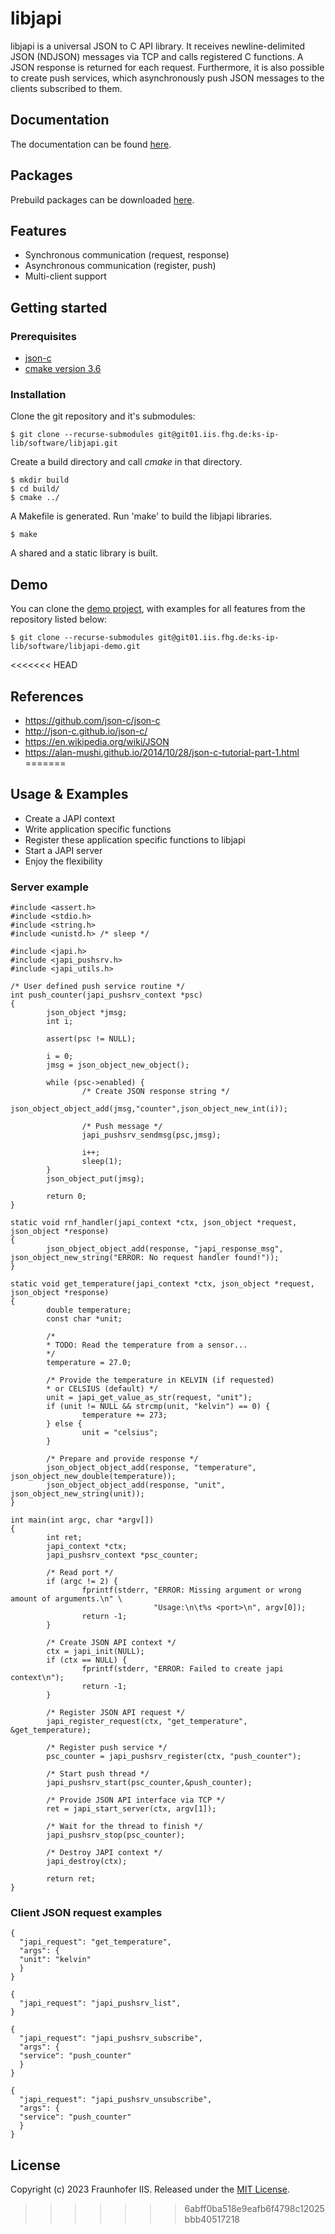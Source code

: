 # libjapi

libjapi is a universal JSON to C API library. It receives newline-delimited
JSON (NDJSON) messages via TCP and calls registered C functions. A JSON
response is returned for each request. Furthermore, it is also possible to
create push services, which asynchronously push JSON messages to the clients
subscribed to them.

## Documentation
The documentation can be found [here](http://ks-ip-lib.git01.iis.fhg.de/software/libjapi/doc/html/index.html).

## Packages
Prebuild packages can be downloaded [here](http://ks-ip-lib.git01.iis.fhg.de/software/libjapi/repo/index.html).

## Features
* Synchronous communication (request, response)
* Asynchronous communication (register, push)
* Multi-client support

## Getting started

### Prerequisites
* [json-c](https://github.com/json-c/json-c)
* [cmake version 3.6](https://cmake.org/)

### Installation
Clone the git repository and it's submodules:

    $ git clone --recurse-submodules git@git01.iis.fhg.de:ks-ip-lib/software/libjapi.git

Create a build directory and call *cmake* in that directory.

    $ mkdir build
    $ cd build/
    $ cmake ../

A Makefile is generated. Run 'make' to build the libjapi libraries.

    $ make

A shared and a static library is built.

## Demo
You can clone the [demo project](https://git01.iis.fhg.de/ks-ip-lib/software/libjapi-demo), with examples for all features from the repository listed below:

    $ git clone --recurse-submodules git@git01.iis.fhg.de:ks-ip-lib/software/libjapi-demo.git

<<<<<<< HEAD
## References
* https://github.com/json-c/json-c
* http://json-c.github.io/json-c/
* https://en.wikipedia.org/wiki/JSON
* https://alan-mushi.github.io/2014/10/28/json-c-tutorial-part-1.html
=======
## Usage & Examples
* Create a JAPI context
* Write application specific functions
* Register these application specific functions to libjapi
* Start a JAPI server
* Enjoy the flexibility

### Server example

    #include <assert.h>
    #include <stdio.h>
    #include <string.h>
    #include <unistd.h> /* sleep */

    #include <japi.h>
    #include <japi_pushsrv.h>
    #include <japi_utils.h>

    /* User defined push service routine */
    int push_counter(japi_pushsrv_context *psc)
    {
            json_object *jmsg;
            int i;

            assert(psc != NULL);

            i = 0;
            jmsg = json_object_new_object();

            while (psc->enabled) {
                    /* Create JSON response string */
                    json_object_object_add(jmsg,"counter",json_object_new_int(i));

                    /* Push message */
                    japi_pushsrv_sendmsg(psc,jmsg);

                    i++;
                    sleep(1);
            }
            json_object_put(jmsg);

            return 0;
    }

    static void rnf_handler(japi_context *ctx, json_object *request, json_object *response)
    {
            json_object_object_add(response, "japi_response_msg", json_object_new_string("ERROR: No request handler found!"));
    }

    static void get_temperature(japi_context *ctx, json_object *request, json_object *response)
    {
            double temperature;
            const char *unit;

            /*
            * TODO: Read the temperature from a sensor...
            */
            temperature = 27.0;

            /* Provide the temperature in KELVIN (if requested)
            * or CELSIUS (default) */
            unit = japi_get_value_as_str(request, "unit");
            if (unit != NULL && strcmp(unit, "kelvin") == 0) {
                    temperature += 273;
            } else {
                    unit = "celsius";
            }

            /* Prepare and provide response */
            json_object_object_add(response, "temperature", json_object_new_double(temperature));
            json_object_object_add(response, "unit", json_object_new_string(unit));
    }

    int main(int argc, char *argv[])
    {
            int ret;
            japi_context *ctx;
            japi_pushsrv_context *psc_counter;

            /* Read port */
            if (argc != 2) {
                    fprintf(stderr, "ERROR: Missing argument or wrong amount of arguments.\n" \
                                    "Usage:\n\t%s <port>\n", argv[0]);
                    return -1;
            }

            /* Create JSON API context */
            ctx = japi_init(NULL);
            if (ctx == NULL) {
                    fprintf(stderr, "ERROR: Failed to create japi context\n");
                    return -1;
            }

            /* Register JSON API request */
            japi_register_request(ctx, "get_temperature", &get_temperature);

            /* Register push service */
            psc_counter = japi_pushsrv_register(ctx, "push_counter");

            /* Start push thread */
            japi_pushsrv_start(psc_counter,&push_counter);

            /* Provide JSON API interface via TCP */
            ret = japi_start_server(ctx, argv[1]);

            /* Wait for the thread to finish */
            japi_pushsrv_stop(psc_counter);

            /* Destroy JAPI context */
            japi_destroy(ctx);

            return ret;
    }

### Client JSON request examples

    {
      "japi_request": "get_temperature",
      "args": {
      "unit": "kelvin"
      }
    }

    {
      "japi_request": "japi_pushsrv_list",
    }

    {
      "japi_request": "japi_pushsrv_subscribe",
      "args": {
      "service": "push_counter"
      }
    }

    {
      "japi_request": "japi_pushsrv_unsubscribe",
      "args": {
      "service": "push_counter"
      }
    }

## License

Copyright (c) 2023 Fraunhofer IIS. Released under the [MIT License](COPYING).
>>>>>>> 6abff0ba518e9eafb6f4798c12025bbb40517218
